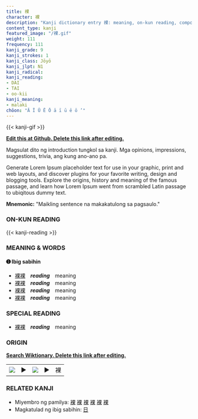 ```yaml
---
title: 裸
character: 裸
description: "Kanji dictionary entry 裸: meaning, on-kun reading, compounds, origin, related kanji"
content_type: kanji
featured_image: "/裸.gif"
weight: 111
frequency: 111
kanji_grade: 9
kanji_strokes: 1
kanji_class: Jōyō
kanji_jlpt: N1
kanji_radical: 
kanji_reading: 
- DAI
- TAI
- oo-kii
kanji_meaning:
- malaki
chōon: "Ā Ī Ū Ē Ō ā ī ū ē ō ’"
---
```

[//]: # (Don't edit the line below. Kanji animated GIF code is automatically generated.)
{{< kanji-gif >}}

[//]: # (Edit below this line.)

**[Edit this at Github. Delete this link after editing.](https://github.com/tim0g/tim/tree/main/content/kanji/裸/index.md)**

Magsulat dito ng introduction tungkol sa kanji. Mga opinions, impressions, suggestions, trivia, ang kung ano-ano pa.

Generate Lorem Ipsum placeholder text for use in your graphic, print and web layouts, and discover plugins for your favorite writing, design and blogging tools. Explore the origins, history and meaning of the famous passage, and learn how Lorem Ipsum went from scrambled Latin passage to ubiqitous dummy text.
 
**Mnemonic:** "Maikling sentence na makakatulong sa pagsaulo."

### ON-KUN READING

[//]: # (Don't edit the line below. ON-KUN READING code is automatically generated.)
{{< kanji-reading >}}

### MEANING & WORDS

#### ➊ **Ibig sabihin**
  - [裸](../裸)[裸](../裸)　***reading***　meaning
  - [裸](../裸)[裸](../裸)　***reading***　meaning
  - [裸](../裸)[裸](../裸)　***reading***　meaning
  - [裸](../裸)[裸](../裸)　***reading***　meaning

### SPECIAL READING
  - [裸](../裸)[裸](../裸)　***reading***　meaning

### ORIGIN

**[Search Wiktionary. Delete this link after editing.](https://wiktionary.org/wiki/裸)**
<table class="kanji-table"><tr><td>
<img src="60px-裸-bronze.svg.png">
</td><td>▶</td><td>
<img src="60px-裸-oracle.svg.png">
</td><td>▶</td>
<td class="kanji-origin">裸</td>
</tr></table>

### RELATED KANJI
- Miyembro ng pamilya: [裸](../裸) [裸](../裸) [裸](../裸) [裸](../裸) [裸](../裸) [裸](../裸)
- Magkatulad ng ibig sabihin: [日](../日)
